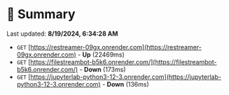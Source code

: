 # 📖 Summary
Last updated: **8/19/2024, 6:34:28 AM**

- `GET` [https://restreamer-09gx.onrender.com](https://restreamer-09gx.onrender.com) - **Up** (22469ms)
- `GET` [https://filestreambot-b5k6.onrender.com/](https://filestreambot-b5k6.onrender.com/) - **Down** (173ms)
- `GET` [https://jupyterlab-python3-12-3.onrender.com](https://jupyterlab-python3-12-3.onrender.com) - **Down** (136ms)
